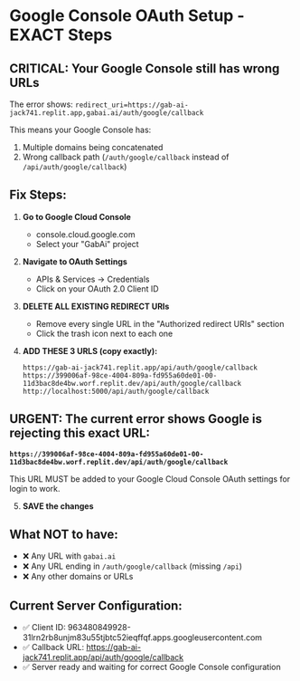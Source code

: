 # Google Console OAuth Setup - EXACT Steps

## CRITICAL: Your Google Console still has wrong URLs

The error shows: `redirect_uri=https://gab-ai-jack741.replit.app,gabai.ai/auth/google/callback`

This means your Google Console has:
1. Multiple domains being concatenated
2. Wrong callback path (`/auth/google/callback` instead of `/api/auth/google/callback`)

## Fix Steps:

1. **Go to Google Cloud Console**
   - console.cloud.google.com
   - Select your "GabAi" project

2. **Navigate to OAuth Settings**
   - APIs & Services → Credentials
   - Click on your OAuth 2.0 Client ID

3. **DELETE ALL EXISTING REDIRECT URIs**
   - Remove every single URL in the "Authorized redirect URIs" section
   - Click the trash icon next to each one

4. **ADD THESE 3 URLS (copy exactly):**
   ```
   https://gab-ai-jack741.replit.app/api/auth/google/callback
   https://399006af-98ce-4004-809a-fd955a60de01-00-11d3bac8de4bw.worf.replit.dev/api/auth/google/callback
   http://localhost:5000/api/auth/google/callback
   ```

## URGENT: The current error shows Google is rejecting this exact URL:
**`https://399006af-98ce-4004-809a-fd955a60de01-00-11d3bac8de4bw.worf.replit.dev/api/auth/google/callback`**

This URL MUST be added to your Google Cloud Console OAuth settings for login to work.

5. **SAVE the changes**

## What NOT to have:
- ❌ Any URL with `gabai.ai` 
- ❌ Any URL ending in `/auth/google/callback` (missing `/api`)
- ❌ Any other domains or URLs

## Current Server Configuration:
- ✅ Client ID: 963480849928-31lrn2rb8unjm83u55tjbtc52ieqffqf.apps.googleusercontent.com
- ✅ Callback URL: https://gab-ai-jack741.replit.app/api/auth/google/callback
- ✅ Server ready and waiting for correct Google Console configuration